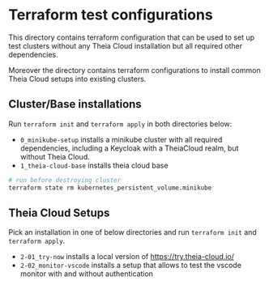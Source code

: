 # Terraform test configurations

This directory contains terraform configuration that can be used to set up test clusters without any Theia Cloud installation but all required other dependencies.

Moreover the directory contains terraform configurations to install common Theia Cloud setups into existing clusters.

## Cluster/Base installations

Run `terraform init` and `terraform apply` in both directories below:

- `0_minikube-setup` installs a minikube cluster with all required dependencies, including a Keycloak with a TheiaCloud realm, but without Theia Cloud.
- `1_theia-cloud-base` installs theia cloud base

```bash
# run before destroying cluster
terraform state rm kubernetes_persistent_volume.minikube
```

## Theia Cloud Setups

Pick an installation in one of below directories and run `terraform init` and `terraform apply`.

- `2-01_try-now` installs a local version of <https://try.theia-cloud.io/>
- `2-02_monitor-vscode` installs a setup that allows to test the vscode monitor with and without authentication
